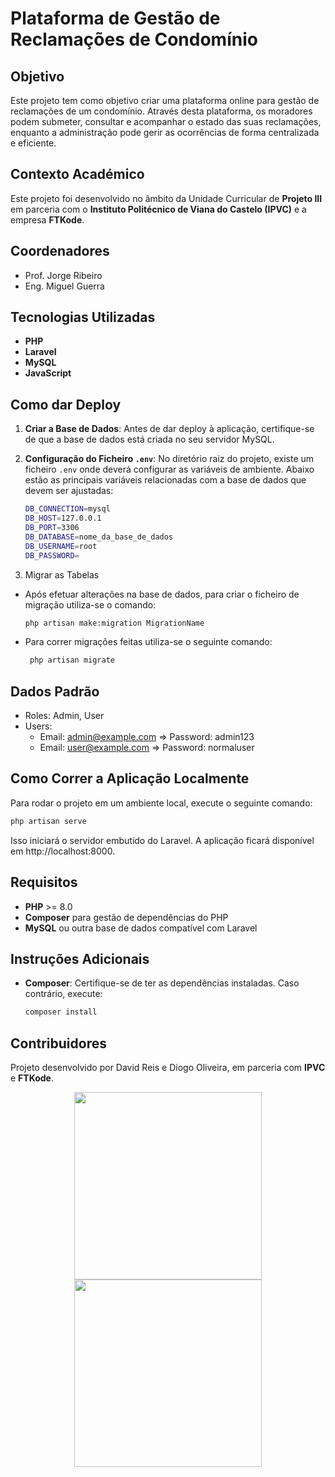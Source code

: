 # Plataforma de Gestão de Reclamações de Condomínio

## Objetivo
Este projeto tem como objetivo criar uma plataforma online para gestão de reclamações de um condomínio. Através desta plataforma, os moradores podem submeter, consultar e acompanhar o estado das suas reclamações, enquanto a administração pode gerir as ocorrências de forma centralizada e eficiente.

## Contexto Académico
Este projeto foi desenvolvido no âmbito da Unidade Curricular de **Projeto III** em parceria com o **Instituto Politécnico de Viana do Castelo (IPVC)** e a empresa **FTKode**.

## Coordenadores
- Prof. Jorge Ribeiro
- Eng. Miguel Guerra

## Tecnologias Utilizadas
- **PHP**
- **Laravel**
- **MySQL**
- **JavaScript**

## Como dar Deploy

1. **Criar a Base de Dados**: Antes de dar deploy à aplicação, certifique-se de que a base de dados está criada no seu servidor MySQL.
   
2. **Configuração do Ficheiro `.env`**: No diretório raiz do projeto, existe um ficheiro `.env` onde deverá configurar as variáveis de ambiente. Abaixo estão as principais variáveis relacionadas com a base de dados que devem ser ajustadas:
   
   ```bash
   DB_CONNECTION=mysql
   DB_HOST=127.0.0.1
   DB_PORT=3306
   DB_DATABASE=nome_da_base_de_dados
   DB_USERNAME=root
   DB_PASSWORD=
   ```

3. Migrar as Tabelas

- Após efetuar alterações na base de dados, para criar o ficheiro de migração utiliza-se o comando:
  ```bash
  php artisan make:migration MigrationName
  ```
- Para correr migrações feitas utiliza-se o seguinte comando:
  ```bash
   php artisan migrate
  ```

## Dados Padrão
 - Roles: Admin, User
 - Users:
   - Email: admin@example.com =>
     Password: admin123
   - Email: user@example.com =>
     Password: normaluser

## Como Correr a Aplicação Localmente

Para rodar o projeto em um ambiente local, execute o seguinte comando:

```bash
php artisan serve
```

Isso iniciará o servidor embutido do Laravel. A aplicação ficará disponível em http://localhost:8000.

## Requisitos
- **PHP** >= 8.0
- **Composer** para gestão de dependências do PHP
- **MySQL** ou outra base de dados compatível com Laravel

## Instruções Adicionais
- **Composer**: Certifique-se de ter as dependências instaladas. Caso contrário, execute:
  ```bash
  composer install
  ```

## Contribuidores
  
Projeto desenvolvido por David Reis e Diogo Oliveira, em parceria com **IPVC** e **FTKode**.
<div align="center">
   <img src="https://github.com/user-attachments/assets/bc2cc843-52e0-4904-a5bb-85d31b412aee" width="300"/>
   <img src="https://github.com/user-attachments/assets/0d636f69-69ad-4d3e-b8c8-2d9f778f5a41" width="300"/>
</div>

